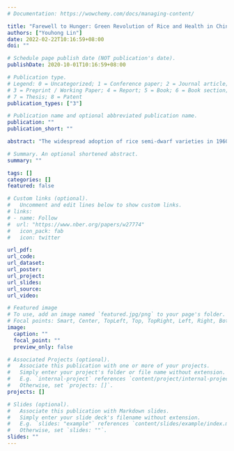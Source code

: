 ```yaml
---
# Documentation: https://wowchemy.com/docs/managing-content/

title: "Farewell to Hunger: Green Revolution of Rice and Health in China"
authors: ["Youhong Lin"]
date: 2022-02-22T10:16:59+08:00
doi: ""

# Schedule page publish date (NOT publication's date).
publishDate: 2020-10-01T10:16:59+08:00

# Publication type.
# Legend: 0 = Uncategorized; 1 = Conference paper; 2 = Journal article;
# 3 = Preprint / Working Paper; 4 = Report; 5 = Book; 6 = Book section;
# 7 = Thesis; 8 = Patent
publication_types: ["3"]

# Publication name and optional abbreviated publication name.
publication: ""
publication_short: ""

abstract: "The widespread adoption of rice semi-dwarf varieties in 1960s led to a green revolution in China’s agricultural sector. This paper examined the effect of this event on health based on detailed county-level population data. We find after the adoption of high-yielding rice varieties, the counties with higher proportion of rice experienced a larger increase in grain yield per hectare. This progress of grain production caused by high-yielding rice varieties significantly reduced mortality rate. Besides, by exploiting the spatial discontinuity in the adoption of high-yielding rice varieties at the boundary between the pioneering provinces and the other provinces, we confirm the beneficial health effects of the green revolution. Finally, we examined how grain procurement adjusted to the grain yield increase. We find grain procurement showed a larger absolute increase in the counties benefited more from the green revolution. But the procurement rate remained unchanged. Therefore, grain retained by the rural population grew after the green revolution."

# Summary. An optional shortened abstract.
summary: ""

tags: []
categories: []
featured: false

# Custom links (optional).
#   Uncomment and edit lines below to show custom links.
# links:
# - name: Follow
#  url: "https://www.nber.org/papers/w27774"
#   icon_pack: fab
#   icon: twitter

url_pdf: 
url_code:
url_dataset:
url_poster:
url_project:
url_slides:
url_source:
url_video:

# Featured image
# To use, add an image named `featured.jpg/png` to your page's folder. 
# Focal points: Smart, Center, TopLeft, Top, TopRight, Left, Right, BottomLeft, Bottom, BottomRight.
image:
  caption: ""
  focal_point: ""
  preview_only: false

# Associated Projects (optional).
#   Associate this publication with one or more of your projects.
#   Simply enter your project's folder or file name without extension.
#   E.g. `internal-project` references `content/project/internal-project/index.md`.
#   Otherwise, set `projects: []`.
projects: []

# Slides (optional).
#   Associate this publication with Markdown slides.
#   Simply enter your slide deck's filename without extension.
#   E.g. `slides: "example"` references `content/slides/example/index.md`.
#   Otherwise, set `slides: ""`.
slides: ""
---
```


